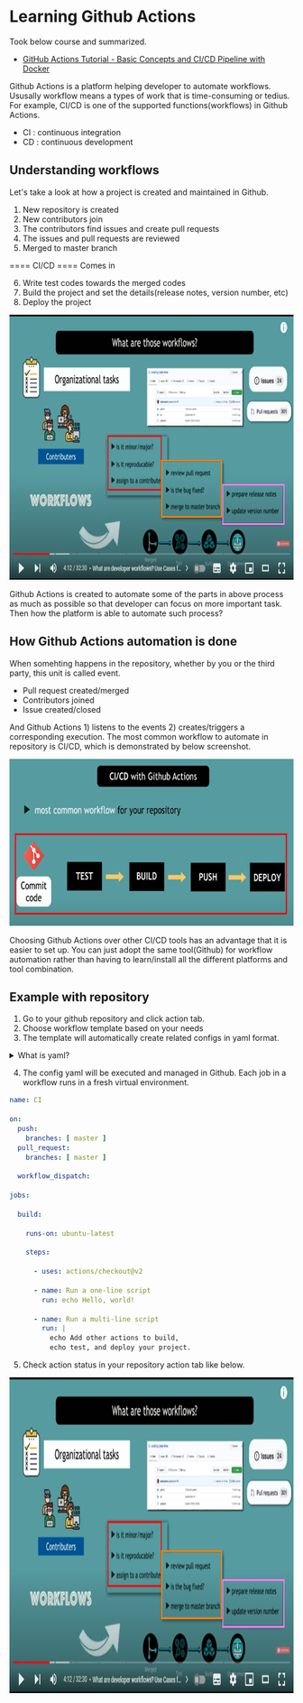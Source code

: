# Learning Github Actions

Took below course and summarized.

- [GitHub Actions Tutorial - Basic Concepts and CI/CD Pipeline with Docker](https://youtu.be/R8_veQiYBjI)

<p>
Github Actions is a platform helping developer to automate workflows. Ususally workflow means a types of work that is time-consuming or tedius. For example, CI/CD is one of the supported functions(workflows) in Github Actions.
</p>

- CI : continuous integration 
- CD : continuous development 

## Understanding workflows
Let's take a look at how a project is created and maintained in Github.

1. New repository is created
2. New contributors join
3. The contributors find issues and create pull requests
4. The issues and pull requests are reviewed
5. Merged to master branch 

<p>==== CI/CD ==== Comes in</p>

6. Write test codes towards the merged codes
7. Build the project and set the details(release notes, version number, etc)
8. Deploy the project

<img src="../reference/github-workflow.png" width=840 height=470 alt="github workflow screenshot" />

Github Actions is created to automate some of the parts in above process as much as possible so that developer can focus on more important task. Then how the platform is able to automate such process? 

## How Github Actions automation is done
When somehting happens in the repository, whether by you or the third party, this unit is called event. 

- Pull request created/merged
- Contributors joined
- Issue created/closed

<p>And Github Actions 1) listens to the events 2) creates/triggers a corresponding execution. The most common workflow to automate in repository is CI/CD, which is demonstrated by below screenshot. 
</p>

<img src="../reference/ci-cd-process.png" width=697 height=296 alt="github workflow screenshot" />

<p>
Choosing Github Actions over other CI/CD tools has an advantage that it is easier to set up. You can just adopt the same tool(Github) for workflow automation rather than having to learn/install all the different platforms and tool combination. 
</p>

## Example with repository
1. Go to your github repository and click action tab. 
2. Choose workflow template based on your needs
3. The template will automatically create related configs in yaml format. 

<details>
    <summary>What is yaml?</summary>
YAML is a superset of JSON with indentation. It is more human-friendly and easier to understand than JSON thus commonly used to write configuration files.

</details>

4. The config yaml will be executed and managed in Github. Each job in a workflow runs in a fresh virtual environment.

```yaml
name: CI

on:
  push:
    branches: [ master ]
  pull_request:
    branches: [ master ]

  workflow_dispatch:

jobs:

  build:

    runs-on: ubuntu-latest

    steps:

      - uses: actions/checkout@v2

      - name: Run a one-line script
        run: echo Hello, world!

      - name: Run a multi-line script
        run: |
          echo Add other actions to build,
          echo test, and deploy your project.

```

5. Check action status in your repository action tab like below. 

<img src="../reference/github-workflow.png" alt="github action result screenshot" width=530 height=560 />